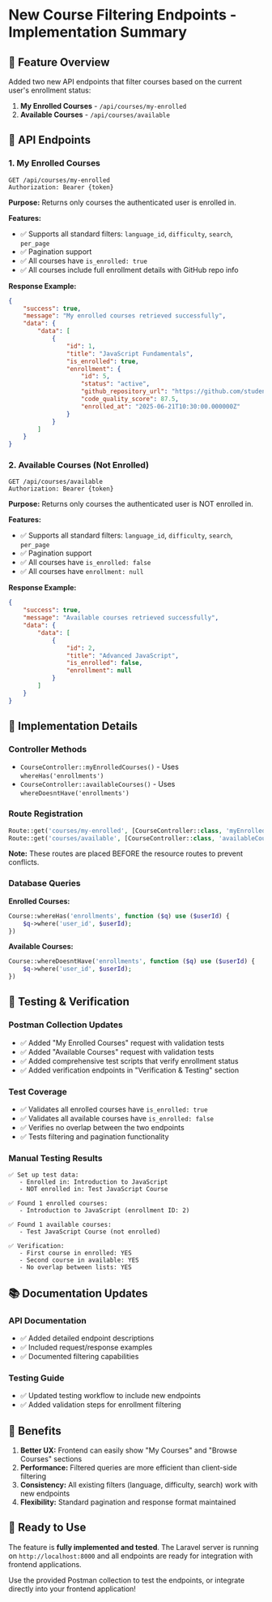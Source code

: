 # New Course Filtering Endpoints - Implementation Summary

## 🎯 Feature Overview

Added two new API endpoints that filter courses based on the current user's enrollment status:

1. **My Enrolled Courses** - `/api/courses/my-enrolled`
2. **Available Courses** - `/api/courses/available`

## 🚀 API Endpoints

### 1. My Enrolled Courses
```http
GET /api/courses/my-enrolled
Authorization: Bearer {token}
```

**Purpose:** Returns only courses the authenticated user is enrolled in.

**Features:**
- ✅ Supports all standard filters: `language_id`, `difficulty`, `search`, `per_page`
- ✅ Pagination support
- ✅ All courses have `is_enrolled: true`
- ✅ All courses include full enrollment details with GitHub repo info

**Response Example:**
```json
{
    "success": true,
    "message": "My enrolled courses retrieved successfully",
    "data": {
        "data": [
            {
                "id": 1,
                "title": "JavaScript Fundamentals",
                "is_enrolled": true,
                "enrollment": {
                    "id": 5,
                    "status": "active",
                    "github_repository_url": "https://github.com/student/js-project",
                    "code_quality_score": 87.5,
                    "enrolled_at": "2025-06-21T10:30:00.000000Z"
                }
            }
        ]
    }
}
```

### 2. Available Courses (Not Enrolled)
```http
GET /api/courses/available
Authorization: Bearer {token}
```

**Purpose:** Returns only courses the authenticated user is NOT enrolled in.

**Features:**
- ✅ Supports all standard filters: `language_id`, `difficulty`, `search`, `per_page`
- ✅ Pagination support
- ✅ All courses have `is_enrolled: false`
- ✅ All courses have `enrollment: null`

**Response Example:**
```json
{
    "success": true,
    "message": "Available courses retrieved successfully",
    "data": {
        "data": [
            {
                "id": 2,
                "title": "Advanced JavaScript",
                "is_enrolled": false,
                "enrollment": null
            }
        ]
    }
}
```

## 🔧 Implementation Details

### Controller Methods
- `CourseController::myEnrolledCourses()` - Uses `whereHas('enrollments')`
- `CourseController::availableCourses()` - Uses `whereDoesntHave('enrollments')`

### Route Registration
```php
Route::get('courses/my-enrolled', [CourseController::class, 'myEnrolledCourses']);
Route::get('courses/available', [CourseController::class, 'availableCourses']);
```

**Note:** These routes are placed BEFORE the resource routes to prevent conflicts.

### Database Queries
**Enrolled Courses:**
```php
Course::whereHas('enrollments', function ($q) use ($userId) {
    $q->where('user_id', $userId);
})
```

**Available Courses:**
```php
Course::whereDoesntHave('enrollments', function ($q) use ($userId) {
    $q->where('user_id', $userId);
})
```

## 🧪 Testing & Verification

### Postman Collection Updates
- ✅ Added "My Enrolled Courses" request with validation tests
- ✅ Added "Available Courses" request with validation tests
- ✅ Added comprehensive test scripts that verify enrollment status
- ✅ Added verification endpoints in "Verification & Testing" section

### Test Coverage
- ✅ Validates all enrolled courses have `is_enrolled: true`
- ✅ Validates all available courses have `is_enrolled: false`
- ✅ Verifies no overlap between the two endpoints
- ✅ Tests filtering and pagination functionality

### Manual Testing Results
```
✅ Set up test data:
   - Enrolled in: Introduction to JavaScript
   - NOT enrolled in: Test JavaScript Course
   
✅ Found 1 enrolled courses:
   - Introduction to JavaScript (enrollment ID: 2)
   
✅ Found 1 available courses:
   - Test JavaScript Course (not enrolled)
   
✅ Verification:
   - First course in enrolled: YES
   - Second course in available: YES
   - No overlap between lists: YES
```

## 📚 Documentation Updates

### API Documentation
- ✅ Added detailed endpoint descriptions
- ✅ Included request/response examples
- ✅ Documented filtering capabilities

### Testing Guide
- ✅ Updated testing workflow to include new endpoints
- ✅ Added validation steps for enrollment filtering

## 🎉 Benefits

1. **Better UX:** Frontend can easily show "My Courses" and "Browse Courses" sections
2. **Performance:** Filtered queries are more efficient than client-side filtering
3. **Consistency:** All existing filters (language, difficulty, search) work with new endpoints
4. **Flexibility:** Standard pagination and response format maintained

## 🚀 Ready to Use

The feature is **fully implemented and tested**. The Laravel server is running on `http://localhost:8000` and all endpoints are ready for integration with frontend applications.

Use the provided Postman collection to test the endpoints, or integrate directly into your frontend application!
